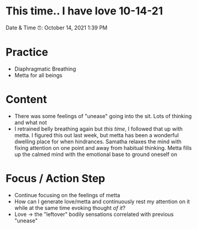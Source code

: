 # This time.. I have love 10-14-21

Date & Time ⏰: October 14, 2021 1:39 PM

# Practice

- Diaphragmatic Breathing
- Metta for all beings

# Content

- There was some feelings of "unease" going into the sit. Lots of thinking and what not
- I retrained belly breathing again but *this time*, I followed that up with metta. I figured this out last week, but metta has been a wonderful dwelling place for when hindrances. Samatha relaxes the mind with fixing attention on one point and away from habitual thinking. Metta fills up the calmed mind with the emotional base to ground oneself on

# Focus / Action Step

- Continue focusing on the feelings of metta
- How can I generate love/metta and continuously rest my attention on it while at the same time evoking thought *of it*?
- Love → the "leftover" bodily sensations correlated with previous "unease"